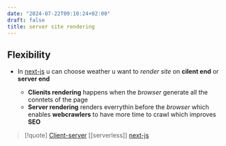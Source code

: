 ```yaml
---
date: "2024-07-22T09:10:24+02:00"
draft: false
title: server site rendering
---
```


## Flexibility

-   In [next-js](/next-js/next-js) u can choose weather u
    want to *render site* on **cilent end** or **server end**

    -   **Clienits rendering** happens when the *browser* generate all
        the conntets of the page
    -   **Server rendering** renders everrythin before the *browser*
        which enables **webcrawlers** to have more time to crawl which
        improves **SEO**

> \[!quote\]
> [Client-server](/Network/Network_Types/Client-server)
> \[\[serverless\]\] [next-js](/next-js/next-js)
